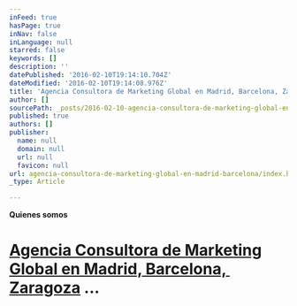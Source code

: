```yaml
---
inFeed: true
hasPage: true
inNav: false
inLanguage: null
starred: false
keywords: []
description: ''
datePublished: '2016-02-10T19:14:10.704Z'
dateModified: '2016-02-10T19:14:08.976Z'
title: 'Agencia Consultora de Marketing Global en Madrid, Barcelona, ​​Zaragoza ...'
author: []
sourcePath: _posts/2016-02-10-agencia-consultora-de-marketing-global-en-madrid-barcelona.md
published: true
authors: []
publisher:
  name: null
  domain: null
  url: null
  favicon: null
url: agencia-consultora-de-marketing-global-en-madrid-barcelona/index.html
_type: Article

---
```

**Quienes somos**

# [Agencia Consultora de Marketing Global en Madrid, Barcelona, ​​Zaragoza][0] ...

[0]: http://www.wikyta.com/ "Agencias de consultoras de Comercialización"